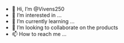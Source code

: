 - 👋 Hi, I’m @Vivens250
- 👀 I’m interested in ...
- 🌱 I’m currently learning ...
- 💞️ I’m looking to collaborate on the products 
- 📫 How to reach me ...

<!---
Vivens250/Vivens250 is a ✨ special ✨ repository because its `README.md` (this file) appears on your GitHub profile.
You can click the Preview link to take a look at your changes.
--->

